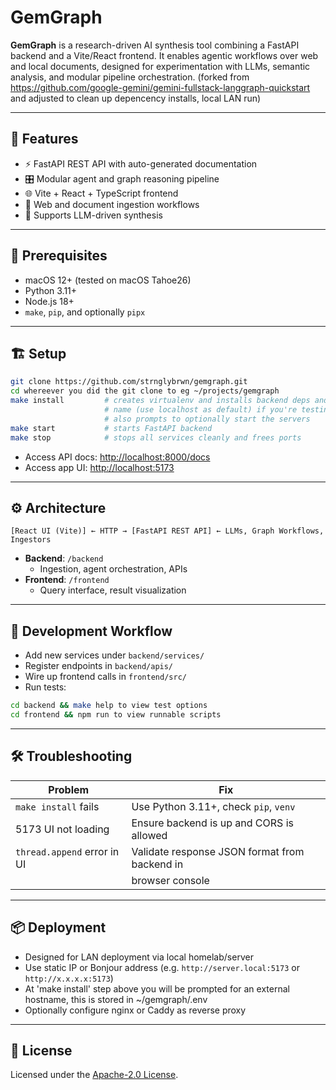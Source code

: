 # GemGraph

**GemGraph** is a research-driven AI synthesis tool combining a FastAPI backend and a Vite/React frontend. It enables agentic workflows over web and local documents, designed for experimentation with LLMs, semantic analysis, and modular pipeline orchestration.
(forked from https://github.com/google-gemini/gemini-fullstack-langgraph-quickstart and adjusted to clean up depencency installs, local LAN run)

---

## 🚀 Features

- ⚡ FastAPI REST API with auto-generated documentation  
- 🎛️ Modular agent and graph reasoning pipeline  
- 🌐 Vite + React + TypeScript frontend  
- 📎 Web and document ingestion workflows  
- 🧠 Supports LLM-driven synthesis  

---

## 🧰 Prerequisites

- macOS 12+ (tested on macOS Tahoe26)  
- Python 3.11+  
- Node.js 18+  
- `make`, `pip`, and optionally `pipx`  

---

## 🏗️ Setup

```bash
git clone https://github.com/strnglybrwn/gemgraph.git
cd whereever you did the git clone to eg ~/projects/gemgraph
make install         # creates virtualenv and installs backend deps and asks for a friendly 
                     # name (use localhost as default) if you're testing locally on machine 
                     # also prompts to optionally start the servers 
make start           # starts FastAPI backend
make stop            # stops all services cleanly and frees ports
```
- Access API docs: [http://localhost:8000/docs](http://localhost:8000/docs)  
- Access app UI: [http://localhost:5173](http://localhost:5173)  

---

## ⚙️ Architecture

```
[React UI (Vite)] ← HTTP → [FastAPI REST API] ← LLMs, Graph Workflows, Ingestors
```

- **Backend**: `/backend`  
  - Ingestion, agent orchestration, APIs  
- **Frontend**: `/frontend`  
  - Query interface, result visualization  

---

## 🧪 Development Workflow

- Add new services under `backend/services/`  
- Register endpoints in `backend/apis/`  
- Wire up frontend calls in `frontend/src/`  
- Run tests:

```bash
cd backend && make help to view test options
cd frontend && npm run to view runnable scripts 
```

---

## 🛠️ Troubleshooting

| Problem                          | Fix                                           |
|----------------------------------|-----------------------------------------------|
| `make install` fails             | Use Python 3.11+, check `pip`, `venv`         |
| 5173 UI not loading              | Ensure backend is up and CORS is allowed      |
| `thread.append` error in UI      | Validate response JSON format from backend in |
|                                  | browser console                               |

---

## 📦 Deployment

- Designed for LAN deployment via local homelab/server  
- Use static IP or Bonjour address (e.g. `http://server.local:5173` or `http://x.x.x.x:5173`)  
- At 'make install' step above you will be prompted for an external hostname, this is stored in ~/gemgraph/.env 
- Optionally configure nginx or Caddy as reverse proxy  

---

## 📄 License

Licensed under the [Apache-2.0 License](LICENSE).
